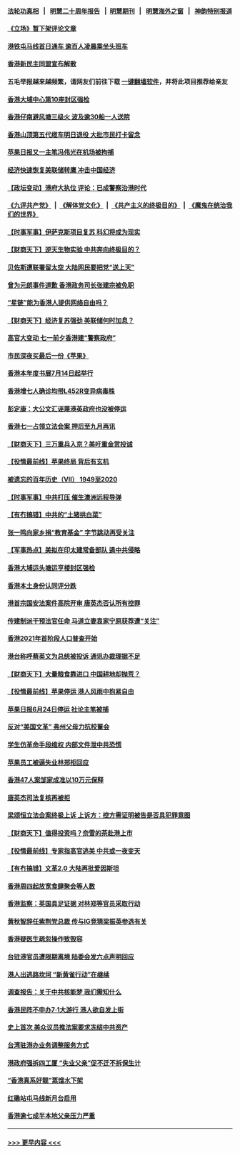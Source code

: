 #### [法轮功真相](https://github.com/gfw-breaker/truth/blob/master/README.md?t=0) &nbsp;&nbsp;|&nbsp;&nbsp; [明慧二十周年报告](https://github.com/gfw-breaker/mh-reports/blob/master/README.md?t=0) &nbsp;&nbsp;|&nbsp;&nbsp;[明慧期刊](https://github.com/gfw-breaker/mh-qikan) &nbsp;&nbsp;|&nbsp;&nbsp; [明慧海外之窗](https://github.com/gfw-breaker/mh-news/blob/master/README.md?t=0) &nbsp;&nbsp;|&nbsp;&nbsp; [神韵特别报道](https://github.com/gfw-breaker/mh-news/blob/master/shenyun.md?t=0)
#### [《立场》暂下架评论文章](../pages/nsc415/n13051705.md?t=06281101) 
#### [港铁屯马线首日通车 逾百人凌晨乘坐头班车](../pages/nsc415/n13051692.md?t=06281101) 
#### [香港新民主同盟宣布解散](../pages/nsc415/n13051690.md?t=06281101) 
#### 五毛举报越来越频繁，请网友们前往下载 [一键翻墙软件](https://github.com/gfw-breaker/ssr-accounts)，并将此项目推荐给亲友
#### [香港大埔中心第10座封区强检](../pages/nsc415/n13051675.md?t=06281101) 
#### [香港仔南避风塘三级火 波及逾30船一人送院](../pages/nsc415/n13051653.md?t=06281101) 
#### [香港山顶第五代缆车明日退役 大批市民打卡留念](../pages/nsc415/n13051666.md?t=06281101) 
#### [苹果日报又一主笔冯伟光在机场被拘捕](../pages/nsc415/n13051282.md?t=06281101) 
#### [经济快速恢复美联储转鹰 冲击中国经济](../pages/nsc415/n13051022.md?t=06281101) 
#### [【政坛变动】港府大执位 评论：已成警察治港时代](../pages/nsc415/n13049222.md?t=06281101) 
#### [《九评共产党》](https://github.com/begood0513/9ping.md/blob/master/README.md) &nbsp;|&nbsp; [《解体党文化》](../../../../jtdwh.md/blob/master/README.md)  &nbsp;|&nbsp; [《共产主义的终极目的》](../../../../gczydzjmd.md/blob/master/README.md) &nbsp;|&nbsp; [《魔鬼在统治我们的世界》](../../../../mgztzwmdsj.md/blob/master/README.md) 
#### [【时事军事】伊萨克斯项目复苏 科幻将成为现实](../pages/nsc415/n13048477.md?t=06281101) 
#### [【财商天下】逆天生物实验 中共奔向终极目的？](../pages/nsc415/n13049310.md?t=06281101) 
#### [贝佐斯遭联署留太空 大陆网民要把党“送上天”](../pages/nsc415/n13049394.md?t=06281101) 
#### [曾为元朗事件道歉 香港政务司长张建宗被免职](../pages/nsc415/n13049379.md?t=06281101) 
#### [“星链”能为香港人提供网络自由吗？](../pages/nsc415/n13049224.md?t=06281101) 
#### [【财商天下】经济复苏强劲 美联储何时加息？](../pages/nsc415/n13047893.md?t=06281101) 
#### [高官大变动 七一前夕香港建“警察政府”](../pages/nsc415/n13048072.md?t=06281101) 
#### [市民深夜买最后一份《苹果》](../pages/nsc415/n13045967.md?t=06281101) 
#### [香港本年度书展7月14日起举行](../pages/nsc415/n13046004.md?t=06281101) 
#### [香港增七人确诊均带L452R变异病毒株](../pages/nsc415/n13045998.md?t=06281101) 
#### [彭定康：大公文汇诬蔑港英政府也没被停运](../pages/nsc415/n13045981.md?t=06281101) 
#### [香港七一占领立法会案 押后至九月再讯](../pages/nsc415/n13045973.md?t=06281101) 
#### [【财商天下】三万重兵入京？美吁重金赏投诚](../pages/nsc415/n13045139.md?t=06281101) 
#### [【役情最前线】苹果终局 背后有玄机](../pages/nsc415/n13045798.md?t=06281101) 
#### [被遗忘的百年历史（VII） 1949至2020](../pages/nsc415/n13001762.md?t=06281101) 
#### [【时事军事】中共打压 催生澳洲远程导弹](../pages/nsc415/n13042915.md?t=06281101) 
#### [【有冇搞错】中共的“土猪拱白菜”](../pages/nsc415/n13044022.md?t=06281101) 
#### [张一鸣向家乡捐“教育基金” 字节跳动再受关注](../pages/nsc415/n13043176.md?t=06281101) 
#### [【军事热点】美拟在印太建常备部队 遏中共侵略](../pages/nsc415/n13040189.md?t=06281101) 
#### [香港大埔运头塘运亨楼封区强检](../pages/nsc415/n13043257.md?t=06281101) 
#### [香港本土身份认同评分跌](../pages/nsc415/n13043245.md?t=06281101) 
#### [港首宗国安法案件高院开审 唐英杰否认所有控罪](../pages/nsc415/n13043242.md?t=06281101) 
#### [传建制派干预法官任命 马道立妻袁家宁原获荐遭“关注”](../pages/nsc415/n13043225.md?t=06281101) 
#### [香港2021年首阶段人口普查开始](../pages/nsc415/n13043209.md?t=06281101) 
#### [港台称呼蔡英文为总统被投诉 通讯办裁理据不足](../pages/nsc415/n13043210.md?t=06281101) 
#### [【财商天下】大量粮食靠进口 中国耕地却抛荒？](../pages/nsc415/n13042425.md?t=06281101) 
#### [【役情最前线】苹果停运 港人风雨中抱紧自由](../pages/nsc415/n13042972.md?t=06281101) 
#### [苹果日报6月24日停运 社论主笔被捕](../pages/nsc415/n13042538.md?t=06281101) 
#### [反对“美国文革” 弗州父母力抗校董会](../pages/nsc415/n13042235.md?t=06281101) 
#### [学生仿革命手段维权 内部文件泄中共恐慌](../pages/nsc415/n13041887.md?t=06281101) 
#### [苹果员工被逼失业林郑拒回应](../pages/nsc415/n13040522.md?t=06281101) 
#### [香港47人案邹家成准以10万元保释](../pages/nsc415/n13040497.md?t=06281101) 
#### [唐英杰司法复核再被拒](../pages/nsc415/n13040486.md?t=06281101) 
#### [梁颂恒立法会案终极上诉 上诉方：控方需证明被告是否具犯罪意图](../pages/nsc415/n13040468.md?t=06281101) 
#### [【财商天下】值得投资吗？奈雪的茶赴港上市](../pages/nsc415/n13040132.md?t=06281101) 
#### [【役情最前线】专家指高官逃美 中共或一夜变天](../pages/nsc415/n13040237.md?t=06281101) 
#### [【有冇搞错】文革2.0 大陆再批爱因斯坦](../pages/nsc415/n13038635.md?t=06281101) 
#### [香港周四起放宽食肆聚会等人数](../pages/nsc415/n13037977.md?t=06281101) 
#### [香港监察：英国具足证据 对林郑等官员采取行动](../pages/nsc415/n13037971.md?t=06281101) 
#### [黄秋智辞任紫荆党总裁 传与IG竞猜梁振英参选有关](../pages/nsc415/n13037969.md?t=06281101) 
#### [香港疑医生疏忽操作致毁容](../pages/nsc415/n13037948.md?t=06281101) 
#### [台驻港官员遭限期离境 陆委会发六点声明回应](../pages/nsc415/n13037953.md?t=06281101) 
#### [港人出逃路坎坷 “新黄雀行动”在继续](../pages/nsc415/n13037922.md?t=06281101) 
#### [调查报告：关于中共核能梦 我们需知什么](../pages/nsc415/n13037513.md?t=06281101) 
#### [香港民阵不申办7‧1大游行 港人欲自发上街](../pages/nsc415/n13037432.md?t=06281101) 
#### [史上首次 美众议员推法案要求冻结中共资产](../pages/nsc415/n13037303.md?t=06281101) 
#### [台湾驻港办业务调整服务方式](../pages/nsc415/n13035816.md?t=06281101) 
#### [港政府强拆四工厦 “失业父亲”促不迁不拆保生计](../pages/nsc415/n13035798.md?t=06281101) 
#### [“香港真系好靓”蒸馏水下架](../pages/nsc415/n13035766.md?t=06281101) 
#### [红磡站屯马线新月台启用](../pages/nsc415/n13035739.md?t=06281101) 
#### [香港逾七成半本地父亲压力严重](../pages/nsc415/n13035688.md?t=06281101) 

----
#### [ >>> 更早内容 <<< ](../indexes/nsc415-earlier.md)
